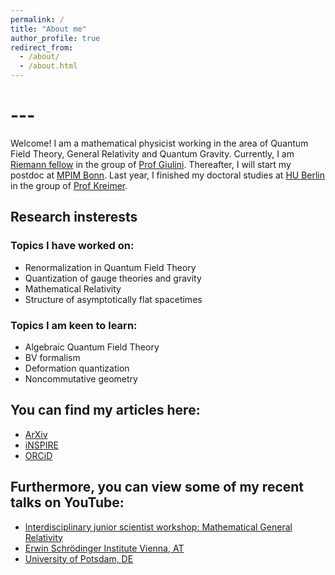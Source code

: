 ```yaml
---
permalink: /
title: "About me"
author_profile: true
redirect_from: 
  - /about/
  - /about.html
---
```




# ---

Welcome! I am a mathematical physicist working in the area of Quantum Field Theory, General Relativity and Quantum Gravity. Currently, I am [Riemann fellow](https://www.rc.uni-hannover.de/en/) in the group of [Prof Giulini](https://www.itp.uni-hannover.de/de/ag/giulini/). Thereafter, I will start my postdoc at [MPIM Bonn](https://www.mpim-bonn.mpg.de). Last year, I finished my doctoral studies at [HU Berlin](https://www2.mathematik.hu-berlin.de/~maphy/) in the group of [Prof Kreimer](https://www2.mathematik.hu-berlin.de/~kreimer/). 


## Research insterests

### Topics I have worked on:
* Renormalization in Quantum Field Theory
* Quantization of gauge theories and gravity
* Mathematical Relativity
* Structure of asymptotically flat spacetimes

### Topics I am keen to learn:
* Algebraic Quantum Field Theory
* BV formalism
* Deformation quantization
* Noncommutative geometry


## You can find my articles here:

* [ArXiv](https://arxiv.org/a/prinz_d_1.html)
* [iNSPIRE](https://inspirehep.net/authors/1487358)
* [ORCiD](https://orcid.org/0000-0001-7089-8870)


## Furthermore, you can view some of my recent talks on YouTube:

* [Interdisciplinary junior scientist workshop: Mathematical General Relativity](https://mediaup.uni-potsdam.de/Play/48577)
* [Erwin Schrödinger Institute Vienna, AT](https://youtu.be/beUsX0497DE)
* [University of Potsdam, DE](https://youtu.be/OtAfPwqOlqA)

